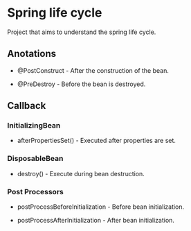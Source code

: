 # Spring life cycle

Project that aims to understand the spring life cycle.


## Anotations

* @PostConstruct -  After the construction of the bean.

* @PreDestroy - Before the bean is destroyed. 

## Callback

### InitializingBean

* afterPropertiesSet() - Executed after properties are set.

### DisposableBean

* destroy() - Execute during bean destruction.

### Post Processors

* postProcessBeforeInitialization - Before bean initialization.

* postProcessAfterInitialization - After bean initialization.